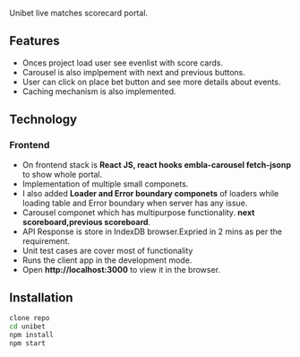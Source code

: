 Unibet live matches scorecard portal.

## Features

- Onces project load user see evenlist with score cards.
- Carousel is also implpement with next and previous buttons.
- User can click on place bet button and see more details about events.
- Caching mechanism is also implemented.

## Technology

### Frontend

- On frontend stack is **React JS, react hooks embla-carousel fetch-jsonp** to show whole portal.
- Implementation of multiple small componets.
- I also added **Loader and Error boundary componets** of loaders while loading table and Error boundary when server has any issue.
- Carousel componet which has multipurpose functionality. **next scoreboard,previous scoreboard**.
- API Response is store in IndexDB browser.Expried in 2 mins as per the requirement.
- Unit test cases are cover most of functionality
- Runs the client app in the development mode.
- Open **http://localhost:3000** to view it in the browser.

## Installation

```sh
clone repo
cd unibet
npm install
npm start
```
